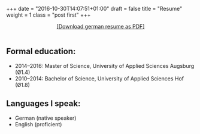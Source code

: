 +++
date = "2016-10-30T14:07:51+01:00"
draft = false
title = "Resume"
weight = 1
class = "post first"
+++

<center>
<a href="https://github.com/sahib/sahib.github.com/raw/master/cv.pdf">[Download german resume as PDF]</a>
</center>

<br />

<h2>Formal education:</h2>

* <span class="italic">2014&ndash;2016</span>: Master of Science, University of Applied Sciences Augsburg (Ø1.4)
* <span class="italic">2010&ndash;2014</span>: Bachelor of Science, University of Applied Sciences Hof (Ø1.8)

<h2>Languages I speak:</h2>

* German <span class="italic">(native speaker)</span>
* English <span class="italic">(proficient)</span>

<!--
<h2>Papers:</h2>

* <span class="italic">Oct 2016</span>: <a href="https://disorganizer.github.io/brig-thesis/brig/thesis.pdf">»brig«: Ein Werkzeug zur sicheren und verteilten Dateisynchronisation.</a>
* <span class="italic">May 2014</span>: <a href="https://sahib.github.io/libmunin-thesis/bachelor/html/rst/index.html">Algorithmik und Evaluation des Musikempfehlungssystems libmunin.</a>

<h2>Experience:</h2>

Personally I think that I have learned the most through my FOSS
projects. Thanks to them I experienced the process of creating
software from scratch several times. This process includes designing,
developing, packaging, documenting, automated testing, working with remote
developers, reviewing code, porting to other platforms, working with the community, filing bugs
and handling bug reports. While I technically have not worked (yet) in the
»industry«, this might be a good preparation.

I mostly specialize in doing system level programming. This means either
embedded programming or far more often writing tools for Linux that tinker with
the filesystem in one way or another. Besides that I have a interest in P2P
networks, Datamining and generally Algorithms. Although there might be some
missing points, below you'll find the »tools and techniques« I have experience
with. Larger points mean more experience. Click on the link to see arbitrary
chosen references.

<div id="tagcloud">
<a href="https://github.com/disorganizer/brig/blob/fa9bb634b4b83aaabaa967ac523123ce67aa217d/store/wire/store.proto" class="tag2">Protobuf</a>
<a href="https://github.com/sahib/rmlint/blob/master/po/de.po" class="tag1">Internationalization (gettext)</a>
<a href="https://github.com/studentkittens/moosecat/blob/9a273458a89542d68ed7e03324924ac481b06fdc/lib/store/moose-store-private.c#L462" class="tag2">SQLite</a>
<a href="https://github.com/sahib/rmlint/blob/f27498d62afb59924d876f8b2cec3a54de80f3a7/gui/shredder/tree.py" class="tag3">Python</a>
<a href="https://studentkittens.github.io/eulenfunk/index.html#/step-17" class="tag2">Microservices</a>
<a href="https://github.com/disorganizer/brig" class="tag2">Cryptography</a>
<a href="https://github.com/sahib/rmlint" class="tag3">git</a>
<a href="https://travis-ci.org/sahib/rmlint" class="tag1">Continuous integration</a>
<a href="https://github.com/sahib/rmlint/tree/master/pkg/docker" class="tag2">Docker</a>
<a href="https://github.com/sahib/dotfiles/tree/master/nvim" class="tag3">VIM</a>
<a href="https://github.com/disorganizer/brig-thesis/blob/master/arch/plots/benchmark.sh" class="tag2">Bash</a>
<a href="https://github.com/disorganizer/brig/blob/master/store/fs.go" class="tag3">Go</a>
<a href="https://rmlint.readthedocs.io/en/latest/gui.html" class="tag2">UI Developement (GTK+)</a>
<a href="https://github.com/sahib/glyr/blob/87634e30c1c6db263c8f2ac6fa21fe99c5ca1b06/spec/Ruby/photos_spec.rb" class="tag1">Ruby</a>
<a href="https://github.com/studentkittens/moosecat/blob/naglfar/moosecat/core/client.pyx" class="tag2">Cython</a>
<a href="https://www.yubico.com/products/yubikey-hardware/yubikey-neo" class="tag1">Yubikey</a>
<a href="https://github.com/disorganizer/brig" class="tag2">ipfs</a>
<a href="https://github.com/sahib/rmlint" class="tag3">Linux</a>
<a href="https://github.com/sahib/sahib.github.com" class="tag1">HTML/CSS</a>
<a href="https://github.com/disorganizer/brig/tree/master/fuse" class="tag2">Filesystems (FUSE)</a>
<a href="https://github.com/studentkittens/snobaer/blob/master/snobaer/static/js/logic.coffee" class="tag1">CoffeeScript</a>
<a href="https://github.com/disorganizer/brig/blob/master/store/kv.go" class="tag2">BoltDB</a>
<a href="https://github.com/sahib/rmlint/blob/master/lib/treemerge.c" class="tag3">C</a>
</div>

<br />

<h2>What I expect from my work:</h2>

- <span class="italic">Coding:</span> I want a job where I stay near real applications, where I actually write code, tests and documentation and see the application in action.
- <span class="italic">Interesting work:</span> I deliver the best results when really I'm interested in something. I therefore like to be challenged from time to time with new problems.
* <span class="italic">Good Atmosphere:</span> Nice and professional colleagues that make the daily routine a fun and social experience.

-->
